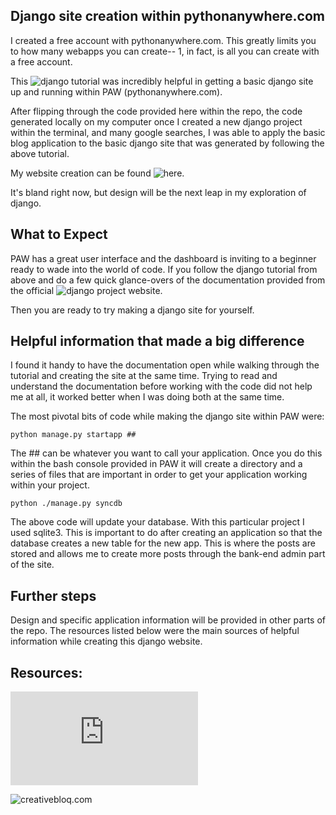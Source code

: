 ## Django site creation within pythonanywhere.com 

I created a free account with pythonanywhere.com. This greatly limits you to how many webapps you can create-- 1, in fact,
is all you can create with a free account.

This ![django tutorial](https://www.pythonanywhere.com/wiki/DjangoTutorial) was incredibly helpful in getting a basic
django site up and running within PAW (pythonanywhere.com). 

After flipping through the code provided here within the repo, the code generated locally on my computer once I created
a new django project within the terminal, and many google searches, I was able to apply the basic blog application to
the basic django site that was generated by following the above tutorial. 

My website creation can be found ![here](http://wings.pythonanywhere.com/).

It's bland right now, but design will be the next leap in my exploration of django.

## What to Expect

PAW has a great user interface and the dashboard is inviting to a beginner ready to wade into the world of code. 
If you follow the django tutorial from above and do a few quick glance-overs of the documentation provided from the official ![django project website](https://www.djangoproject.com/). 

Then you are ready to try making a django site for yourself. 

## Helpful information that made a big difference

I found it handy to have the documentation open while walking through the tutorial and creating the site at the same time. Trying to read and understand the documentation before working with the code did not help me at all, it worked better when I was doing both at the same time. 

The most pivotal bits of code while making the django site within PAW were:

```
python manage.py startapp ##

```
The ## can be whatever you want to call your application. Once you do this within the bash console provided in PAW 
it will create a directory and a series of files that are important in order to get your application working within your 
project.

```
python ./manage.py syncdb

```
The above code will update your database. With this particular project I used sqlite3. This is important to do after 
creating an application so that the database creates a new table for the new app. This is where the posts are stored
and allows me to create more posts through the bank-end admin part of the site.

## Further steps

Design and specific application information will be provided in other parts of the repo. The resources listed below
were the main sources of helpful information while creating this django website.

## Resources:

![djangorocks.com](http://www.djangorocks.com/tutorials/how-to-create-a-basic-blog-in-django/starting-your-application.html)

![creativebloq.com](http://www.creativebloq.com/netmag/get-started-django-7132932)
